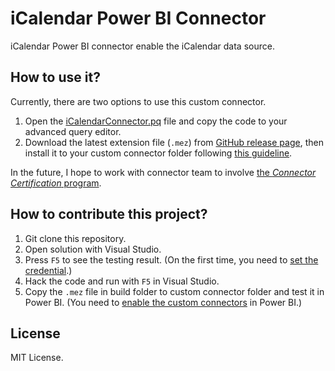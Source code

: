 # iCalendar Power BI Connector

iCalendar Power BI connector enable the iCalendar data source.

## How to use it?

Currently, there are two options to use this custom connector.

1. Open the [iCalendarConnector.pq](iCalendarConnector/iCalendarConnector.pq) file and copy the code to your advanced query editor.
2. Download the latest extension file (`.mez`) from [GitHub release page](https://github.com/lijunle/iCalendarConnector/releases), then install it to your custom connector folder following [this guideline](https://github.com/Microsoft/DataConnectors#quickstart).

In the future, I hope to work with connector team to involve [the *Connector Certification* program](https://docs.microsoft.com/en-us/power-query/connectorcertification).

## How to contribute this project?

1. Git clone this repository.
2. Open solution with Visual Studio.
3. Press `F5` to see the testing result. (On the first time, you need to [set the credential](https://docs.microsoft.com/en-us/power-query/samples/trippin/1-odata/readme#creating-a-basic-odata-connector).)
4. Hack the code and run with `F5` in Visual Studio.
5. Copy the `.mez` file in build folder to custom connector folder and test it in Power BI. (You need to [enable the custom connectors](https://docs.microsoft.com/en-us/power-query/samples/trippin/1-odata/readme#loading-your-extension-in-power-bi-desktop) in Power BI.)

## License

MIT License.
